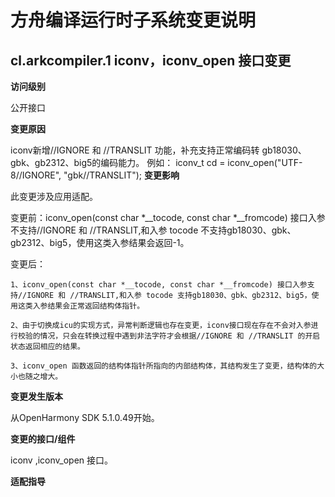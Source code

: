 # 方舟编译运行时子系统变更说明

## cl.arkcompiler.1 iconv，iconv_open 接口变更

**访问级别**

公开接口

**变更原因**

iconv新增//IGNORE 和 //TRANSLIT 功能，补充支持正常编码转 gb18030、gbk、gb2312、big5的编码能力。
例如：
    iconv_t cd = iconv_open("UTF-8//IGNORE", "gbk//TRANSLIT");
**变更影响**

此变更涉及应用适配。

变更前：iconv_open(const char *__tocode, const char *__fromcode) 接口入参不支持//IGNORE 和 //TRANSLIT,和入参 tocode 不支持gb18030、gbk、gb2312、big5，使用这类入参结果会返回-1。

变更后：

    1、iconv_open(const char *__tocode, const char *__fromcode) 接口入参支持//IGNORE 和 //TRANSLIT,和入参 tocode 支持gb18030、gbk、gb2312、big5，使用这类入参结果会正常返回结构体指针。

    2、由于切换成icu的实现方式，异常判断逻辑也存在变更，iconv接口现在存在不会对入参进行校验的情况，只会在转换过程中遇到非法字符才会根据//IGNORE 和 //TRANSLIT 的开启状态返回相应的结果。
    
    3、iconv_open 函数返回的结构体指针所指向的内部结构体，其结构发生了变更，结构体的大小也随之增大。

**变更发生版本**

从OpenHarmony SDK 5.1.0.49开始。

**变更的接口/组件**

iconv ,iconv_open 接口。

**适配指导**

```
